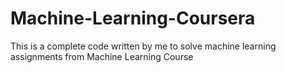 # Machine-Learning-Coursera
This is a complete code written by me to solve machine learning assignments from Machine Learning Course
